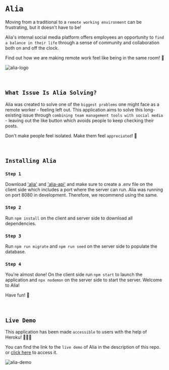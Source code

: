 # `Alia`

Moving from a traditional to a `remote working environment` can be frustrating, but it doesn't have to be! 

Alia's internal social media platform offers employees an opportunity to `find a balance in their life` through a sense of community and collaboration both on and off the clock. 

Find out how we are making remote work feel like being in the same room! 👊

![alia-logo](https://user-images.githubusercontent.com/107037151/203974633-bf0ea30f-f5de-424c-8e98-3c11fd1bf52c.jpg)


<br />


## `What Issue Is Alia Solving?`
Alia was created to solve one of the `biggest problems` one might face as a remote worker - feeling left out. This application aims to solve this long-existing issue through `combining team management tools with social media` - leaving out the like button which avoids people to keep checking their posts.

Don't make people feel isolated. Make them feel `appreciated`! 🌻

<br />


## `Installing Alia`

### `Step 1`

Download ['alia'](https://github.com/timohuennebeck/alia) and ['alia-api'](https://github.com/timohuennebeck/alia-api) and make sure to create a .env file on the client side which includes a port where the server can run. Alia was running on port 8080 in development. Therefore, we recommend using the same.

### `Step 2`

Run `npm install` on the client and server side to download all dependencies.


### `Step 3`

Run `npm run migrate` and `npm run seed` on the server side to populate the database.


### `Step 4`

You're almost done! On the client side run `npm start` to launch the application and `npx nodemon` on the server side to start the server. Welcome to Alia!

Have fun! 🌻


<br />


## `Live Demo`

This application has been made `accessible` to users with the help of Heroku! 👨🏻‍💻

You can find the link to the `live demo` of Alia in the description of this repo. or [click here](http://alia-internal-social-media.herokuapp.com) to access it.

![alia-demo](https://user-images.githubusercontent.com/107037151/203959132-9f6a39b5-002a-4c79-9516-898c4e8ae2dc.gif)

